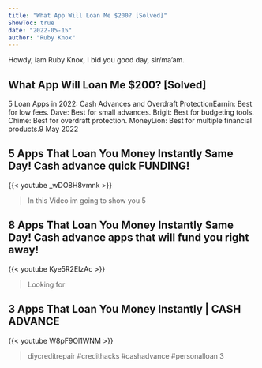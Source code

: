 ```yaml
---
title: "What App Will Loan Me $200? [Solved]"
ShowToc: true 
date: "2022-05-15"
author: "Ruby Knox" 
---
```


Howdy, iam Ruby Knox, I bid you good day, sir/ma’am.
## What App Will Loan Me $200? [Solved]
5 Loan Apps in 2022: Cash Advances and Overdraft ProtectionEarnin: Best for low fees. 
 Dave: Best for small advances. 
 Brigit: Best for budgeting tools. 
 Chime: Best for overdraft protection. 
 MoneyLion: Best for multiple financial products.9 May 2022

## 5 Apps That Loan You Money Instantly Same Day! Сash advance quick FUNDING!
{{< youtube _wDO8H8vmnk >}}
>In this Video im going to show you 5 

## 8 Apps That Loan You Money Instantly Same Day! Сash advance apps that will fund you right away!
{{< youtube Kye5R2EIzAc >}}
>Looking for 

## 3 Apps That Loan You Money Instantly | CASH ADVANCE
{{< youtube W8pF9Ol1WNM >}}
>diycreditrepair #credithacks #cashadvance #personalloan 3 

